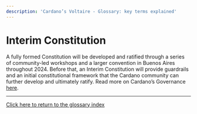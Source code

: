 ```yaml
---
description: 'Cardano’s Voltaire - Glossary: key terms explained'
---
```


# Interim Constitution

A fully formed Constitution will be developed and ratified through a series of community-led workshops and a larger convention in Buenos Aires throughout 2024. Before that, an Interim Constitution will provide guardrails and an initial constitutional framework that the Cardano community can further develop and ultimately ratify. Read more on Cardano’s Governance [here](https://docs.intersectmbo.org/cardano-governance/overview).

***

[Click here to return to the glossary index](../../../cardano/cardano-governance/key-terms/general-glossary/)
